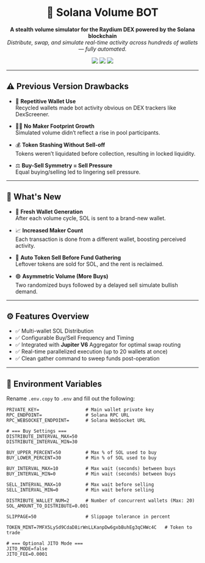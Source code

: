 <h1 align="center">
  🔁 Solana Volume BOT
</h1>
<p align="center">
  <b>A stealth volume simulator for the Raydium DEX powered by the Solana blockchain</b><br>
  <i>Distribute, swap, and simulate real-time activity across hundreds of wallets — fully automated.</i>
</p>

<p align="center">
  <img src="https://img.shields.io/badge/Solana-Compatible-00ffcc?style=for-the-badge&logo=solana&logoColor=000000" />
  <img src="https://img.shields.io/badge/Jupiter-V6-blueviolet?style=for-the-badge&logo=swap" />
  <img src="https://img.shields.io/badge/Volume%20Bot-v2.0-orange?style=for-the-badge" />
</p>

---

## ⚠️ Previous Version Drawbacks

- 🔁 **Repetitive Wallet Use**  
  Recycled wallets made bot activity obvious on DEX trackers like DexScreener.

- 🧍‍♂️ **No Maker Footprint Growth**  
  Simulated volume didn’t reflect a rise in pool participants.

- 💰 **Token Stashing Without Sell-off**  
  Tokens weren’t liquidated before collection, resulting in locked liquidity.

- ⚖️ **Buy-Sell Symmetry = Sell Pressure**  
  Equal buying/selling led to lingering sell pressure.

---

## 🚀 What's New

- 🔄 **Fresh Wallet Generation**  
  After each volume cycle, SOL is sent to a brand-new wallet.

- 📈 **Increased Maker Count**  
  Each transaction is done from a different wallet, boosting perceived activity.

- 💸 **Auto Token Sell Before Fund Gathering**  
  Leftover tokens are sold for SOL, and the rent is reclaimed.

- 🟢 **Asymmetric Volume (More Buys)**  
  Two randomized buys followed by a delayed sell simulate bullish demand.

---

## ⚙️ Features Overview

- ✅ Multi-wallet SOL Distribution  
- ✅ Configurable Buy/Sell Frequency and Timing  
- ✅ Integrated with **Jupiter V6** Aggregator for optimal swap routing  
- ✅ Real-time parallelized execution (up to 20 wallets at once)  
- ✅ Clean gather command to sweep funds post-operation

---

## 📁 Environment Variables

Rename `.env.copy` to `.env` and fill out the following:

```env
PRIVATE_KEY=                 # Main wallet private key
RPC_ENDPOINT=                # Solana RPC URL
RPC_WEBSOCKET_ENDPOINT=      # Solana WebSocket URL

# === Buy Settings ===
DISTRIBUTE_INTERVAL_MAX=50
DISTRIBUTE_INTERVAL_MIN=30

BUY_UPPER_PERCENT=50         # Max % of SOL used to buy
BUY_LOWER_PERCENT=30         # Min % of SOL used to buy

BUY_INTERVAL_MAX=10          # Max wait (seconds) between buys
BUY_INTERVAL_MIN=0           # Min wait (seconds) between buys

SELL_INTERVAL_MAX=10         # Max wait before selling
SELL_INTERVAL_MIN=0          # Min wait before selling

DISTRIBUTE_WALLET_NUM=2      # Number of concurrent wallets (Max: 20)
SOL_AMOUNT_TO_DISTRIBUTE=0.001

SLIPPAGE=50                  # Slippage tolerance in percent

TOKEN_MINT=7MFX5LySd9CdaD8irWnLLKanpDw6gxbBuhEg3qCHWc4C   # Token to trade

# === Optional JITO Mode ===
JITO_MODE=false
JITO_FEE=0.0001
